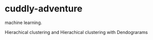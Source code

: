 # cuddly-adventure

machine learning.


Hierachical clustering and Hierachical clustering with Dendograrams
